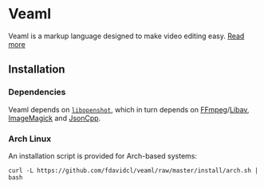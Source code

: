 # Veaml

Veaml is a markup language designed to make video editing easy. 
[Read more](https://fdavidcl.github.io/veaml)

## Installation

### Dependencies

Veaml depends on [`libopenshot`](http://openshot.org/files/libopenshot/), 
which in turn depends on
[FFmpeg](http://ffmpeg.org/)/[Libav](http://libav.org/), 
[ImageMagick](http://www.imagemagick.org) and 
[JsonCpp](https://github.com/open-source-parsers/jsoncpp).

### Arch Linux

An installation script is provided for Arch-based systems:

~~~
curl -L https://github.com/fdavidcl/veaml/raw/master/install/arch.sh | bash
~~~